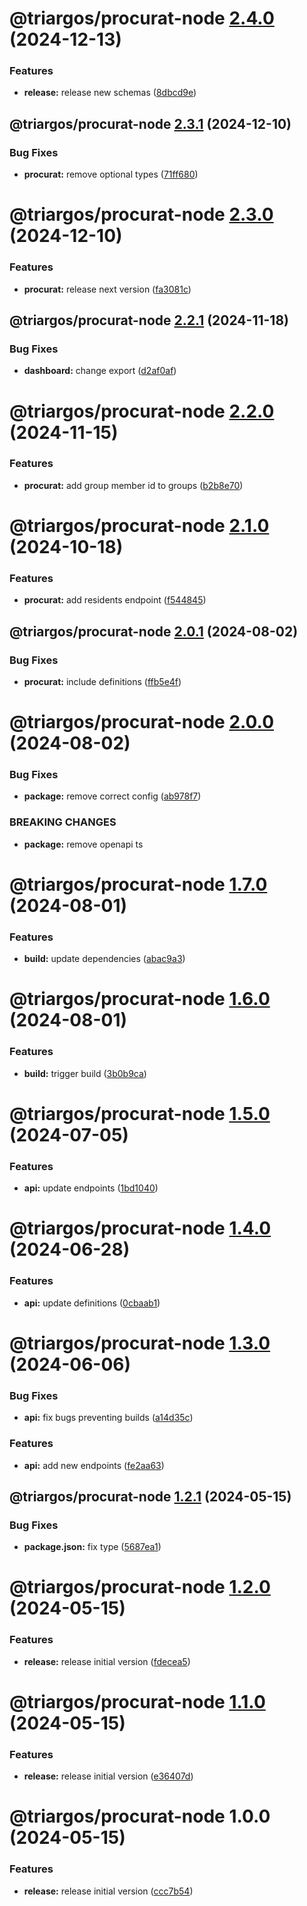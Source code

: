 # @triargos/procurat-node [2.4.0](https://github.com/triargos/sdks/compare/@triargos/procurat-node@2.3.1...@triargos/procurat-node@2.4.0) (2024-12-13)


### Features

* **release:** release new schemas ([8dbcd9e](https://github.com/triargos/sdks/commit/8dbcd9ef7d35000e21ade4f1c28aa618b5ed4c2c))

## @triargos/procurat-node [2.3.1](https://github.com/triargos/sdks/compare/@triargos/procurat-node@2.3.0...@triargos/procurat-node@2.3.1) (2024-12-10)


### Bug Fixes

* **procurat:** remove optional types ([71ff680](https://github.com/triargos/sdks/commit/71ff68003be2dc69384360cc3ba7cb59ce70d623))

# @triargos/procurat-node [2.3.0](https://github.com/triargos/sdks/compare/@triargos/procurat-node@2.2.1...@triargos/procurat-node@2.3.0) (2024-12-10)


### Features

* **procurat:** release next version ([fa3081c](https://github.com/triargos/sdks/commit/fa3081c145570d3ce93df6632f2c780877b81b51))

## @triargos/procurat-node [2.2.1](https://github.com/triargos/sdks/compare/@triargos/procurat-node@2.2.0...@triargos/procurat-node@2.2.1) (2024-11-18)


### Bug Fixes

* **dashboard:** change export ([d2af0af](https://github.com/triargos/sdks/commit/d2af0af8e7af2ea021ecec5ee09430c30067bd41))

# @triargos/procurat-node [2.2.0](https://github.com/triargos/sdks/compare/@triargos/procurat-node@2.1.0...@triargos/procurat-node@2.2.0) (2024-11-15)


### Features

* **procurat:** add group member id to groups ([b2b8e70](https://github.com/triargos/sdks/commit/b2b8e7057d0c07e91cbaf7513752b9775af95138))

# @triargos/procurat-node [2.1.0](https://github.com/triargos/sdks/compare/@triargos/procurat-node@2.0.1...@triargos/procurat-node@2.1.0) (2024-10-18)


### Features

* **procurat:** add residents endpoint ([f544845](https://github.com/triargos/sdks/commit/f5448455c0d761480ae4a50ccd47227a81d6d4b3))

## @triargos/procurat-node [2.0.1](https://github.com/triargos/sdks/compare/@triargos/procurat-node@2.0.0...@triargos/procurat-node@2.0.1) (2024-08-02)


### Bug Fixes

* **procurat:** include definitions ([ffb5e4f](https://github.com/triargos/sdks/commit/ffb5e4ff266e82436b39cc9a425a0a2b1d03398e))

# @triargos/procurat-node [2.0.0](https://github.com/triargos/sdks/compare/@triargos/procurat-node@1.7.0...@triargos/procurat-node@2.0.0) (2024-08-02)


### Bug Fixes

* **package:** remove correct config ([ab978f7](https://github.com/triargos/sdks/commit/ab978f71a9c7b6fcba8ce12e394bd42bffe6f563))


### BREAKING CHANGES

* **package:** remove openapi ts

# @triargos/procurat-node [1.7.0](https://github.com/triargos/sdks/compare/@triargos/procurat-node@1.6.0...@triargos/procurat-node@1.7.0) (2024-08-01)


### Features

* **build:** update dependencies ([abac9a3](https://github.com/triargos/sdks/commit/abac9a3782c0485deb3ae3945751b7647a66650f))

# @triargos/procurat-node [1.6.0](https://github.com/triargos/sdks/compare/@triargos/procurat-node@1.5.0...@triargos/procurat-node@1.6.0) (2024-08-01)


### Features

* **build:** trigger build ([3b0b9ca](https://github.com/triargos/sdks/commit/3b0b9caa278ac82217f57b05a1809a7c86ba6fb7))

# @triargos/procurat-node [1.5.0](https://github.com/triargos/sdks/compare/@triargos/procurat-node@1.4.0...@triargos/procurat-node@1.5.0) (2024-07-05)


### Features

* **api:** update endpoints ([1bd1040](https://github.com/triargos/sdks/commit/1bd1040b629c8e135fad6da801c2844c9ea90070))

# @triargos/procurat-node [1.4.0](https://github.com/triargos/sdks/compare/@triargos/procurat-node@1.3.0...@triargos/procurat-node@1.4.0) (2024-06-28)


### Features

* **api:** update definitions ([0cbaab1](https://github.com/triargos/sdks/commit/0cbaab1d6e052034368d86a14fbc068e4fbbdfcb))

# @triargos/procurat-node [1.3.0](https://github.com/triargos/sdks/compare/@triargos/procurat-node@1.2.1...@triargos/procurat-node@1.3.0) (2024-06-06)


### Bug Fixes

* **api:** fix bugs preventing builds ([a14d35c](https://github.com/triargos/sdks/commit/a14d35c0cf0ba464cfec89c36d1752b1874e30e0))


### Features

* **api:** add new endpoints ([fe2aa63](https://github.com/triargos/sdks/commit/fe2aa63e5d8b78ea290b492f14ef80a9416a08bf))

## @triargos/procurat-node [1.2.1](https://github.com/triargos/sdks/compare/@triargos/procurat-node@1.2.0...@triargos/procurat-node@1.2.1) (2024-05-15)


### Bug Fixes

* **package.json:** fix type ([5687ea1](https://github.com/triargos/sdks/commit/5687ea1fbfb5b043bcb1234d30e432999af169b3))

# @triargos/procurat-node [1.2.0](https://github.com/triargos/sdks/compare/@triargos/procurat-node@1.1.0...@triargos/procurat-node@1.2.0) (2024-05-15)


### Features

* **release:** release initial version ([fdecea5](https://github.com/triargos/sdks/commit/fdecea50b4392860164b45a365181631ad98b1fc))

# @triargos/procurat-node [1.1.0](https://github.com/triargos/sdks/compare/@triargos/procurat-node@1.0.0...@triargos/procurat-node@1.1.0) (2024-05-15)


### Features

* **release:** release initial version ([e36407d](https://github.com/triargos/sdks/commit/e36407d02f0614f7cb839a428a9abd1d5220b74f))

# @triargos/procurat-node 1.0.0 (2024-05-15)


### Features

* **release:** release initial version ([ccc7b54](https://github.com/triargos/sdks/commit/ccc7b5453d2a943411535545715cfc5f48845a3c))
